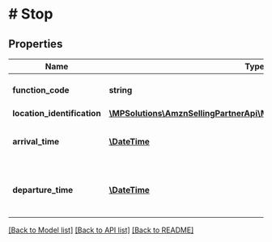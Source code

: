 # # Stop

## Properties

Name | Type | Description | Notes
------------ | ------------- | ------------- | -------------
**function_code** | **string** | Provide the function code. |
**location_identification** | [**\MPSolutions\AmznSellingPartnerApi\Models\VendorShipments\Location**](Location.md) |  | [optional]
**arrival_time** | [**\DateTime**](\DateTime.md) | Date and time of the arrival of the cargo. | [optional]
**departure_time** | [**\DateTime**](\DateTime.md) | Date and time of the departure of the cargo. | [optional]

[[Back to Model list]](../../README.md#models) [[Back to API list]](../../README.md#endpoints) [[Back to README]](../../README.md)
